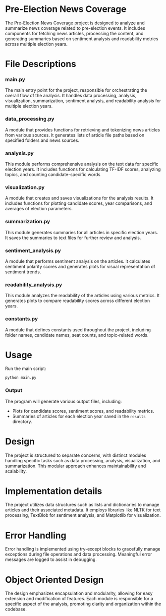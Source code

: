 # Pre-Election News Coverage

The Pre-Election News Coverage project is designed to analyze and summarize news coverage related to pre-election events. It includes components for fetching news articles, processing the content, and generating summaries based on sentiment analysis and readability metrics across multiple election years.


# File Descriptions

### main.py
The main entry point for the project, responsible for orchestrating the overall flow of the analysis. It handles data processing, analysis, visualization, summarization, sentiment analysis, and readability analysis for multiple election years.

### data_processing.py
A module that provides functions for retrieving and tokenizing news articles from various sources. It generates lists of article file paths based on specified folders and news sources.

### analysis.py
This module performs comprehensive analysis on the text data for specific election years. It includes functions for calculating TF-IDF scores, analyzing topics, and counting candidate-specific words.

### visualization.py
A module that creates and saves visualizations for the analysis results. It includes functions for plotting candidate scores, year comparisons, and averages of election parameters.

### summarization.py
This module generates summaries for all articles in specific election years. It saves the summaries to text files for further review and analysis.

### sentiment_analysis.py
A module that performs sentiment analysis on the articles. It calculates sentiment polarity scores and generates plots for visual representation of sentiment trends.

### readability_analysis.py
This module analyzes the readability of the articles using various metrics. It generates plots to compare readability scores across different election years.

### constants.py
A module that defines constants used throughout the project, including folder names, candidate names, seat counts, and topic-related words.


# Usage

Run the main script:

```sh
python main.py
```

### Output

The program will generate various output files, including:

- Plots for candidate scores, sentiment scores, and readability metrics.
- Summaries of articles for each election year saved in the `results` directory.


# Design

The project is structured to separate concerns, with distinct modules handling specific tasks such as data processing, analysis, visualization, and summarization. This modular approach enhances maintainability and scalability.


# Implementation details

The project utilizes data structures such as lists and dictionaries to manage articles and their associated metadata. It employs libraries like NLTK for text processing, TextBlob for sentiment analysis, and Matplotlib for visualization.


# Error Handling

Error handling is implemented using try-except blocks to gracefully manage exceptions during file operations and data processing. Meaningful error messages are logged to assist in debugging.


# Object Oriented Design

The design emphasizes encapsulation and modularity, allowing for easy extension and modification of features. Each module is responsible for a specific aspect of the analysis, promoting clarity and organization within the codebase.

